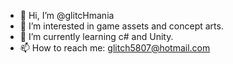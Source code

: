 - 👋 Hi, I’m @glitcHmania
- 👀 I’m interested in game assets and concept arts.
- 🌱 I’m currently learning c# and Unity.
- 📫 How to reach me: glitch5807@hotmail.com

<!---
glitcHmania/glitcHmania is a ✨ special ✨ repository because its `README.md` (this file) appears on your GitHub profile.
You can click the Preview link to take a look at your changes.
--->
